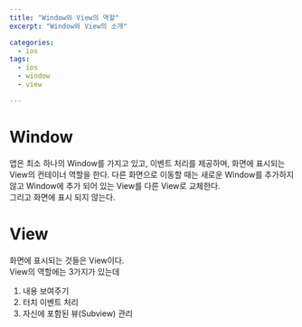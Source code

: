 ```yaml
---
title: "Window와 View의 역할"
excerpt: "Window와 View의 소개"

categories:
  - ios
tags:
  - ios
  - window
  - view

---
```



# Window
앱은 최소 하나의 Window를 가지고 있고, 이벤트 처리를 제공하며, 화면에 표시되는 View의 컨테이너 역할을 한다.
다른 화면으로 이동할 때는 새로운 Window를 추가하지 않고 Window에 추가 되어 있는 View를 다른 View로 교체한다.  
그리고 화면에 표시 되지 않는다.

# View
화면에 표시되는 것들은 View이다.   
View의 역할에는 3가지가 있는데
1. 내용 보여주기
1. 터치 이벤트 처리
1. 자신에 포함된 뷰(Subview) 관리
